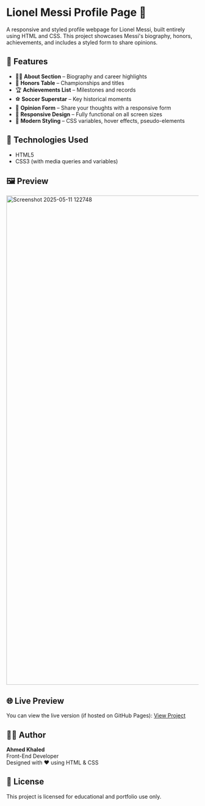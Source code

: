 # Lionel Messi Profile Page 🐐

A responsive and styled profile webpage for Lionel Messi, built entirely using HTML and CSS. This project showcases Messi's biography, honors, achievements, and includes a styled form to share opinions.

## 📌 Features

- 🧔‍♂️ **About Section** – Biography and career highlights
- 🏅 **Honors Table** – Championships and titles
- 🏆 **Achievements List** – Milestones and records
- ⚽ **Soccer Superstar** – Key historical moments
- 💬 **Opinion Form** – Share your thoughts with a responsive form
- 📱 **Responsive Design** – Fully functional on all screen sizes
- 🎨 **Modern Styling** – CSS variables, hover effects, pseudo-elements

## 📂 Technologies Used

- HTML5
- CSS3 (with media queries and variables)

## 🖼 Preview

<img width="1280" alt="Screenshot 2025-05-11 122748" src="https://github.com/user-attachments/assets/2ebd1111-5287-4646-8032-7439e866ff97" />

## 🌐 Live Preview

You can view the live version (if hosted on GitHub Pages):
[View Project](https://your-github-username.github.io/lionel-messi-profile-page/)

## 🧑‍💻 Author

**Ahmed Khaled**  
Front-End Developer  
Designed with ❤️ using HTML & CSS

## 📄 License

This project is licensed for educational and portfolio use only.
